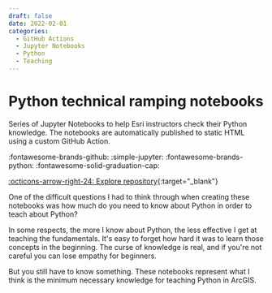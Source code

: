 ```yaml
---
draft: false 
date: 2022-02-01
categories:
  - GitHub Actions 
  - Jupyter Notebooks
  - Python
  - Teaching
---
```


# Python technical ramping notebooks

Series of Jupyter Notebooks to help Esri instructors check their Python knowledge. The notebooks are automatically published to static HTML using a custom GitHub Action.

:fontawesome-brands-github:
:simple-jupyter:
:fontawesome-brands-python:
:fontawesome-solid-graduation-cap:

[:octicons-arrow-right-24: Explore repository](https://github.com/travisormsby/pyts-ramp-plan){:target="_blank"}

<!-- more -->

One of the difficult questions I had to think through when creating these notebooks was how much do you need to know about Python in order to teach about Python? 

In some respects, the more I know about Python, the less effective I get at teaching the fundamentals. It's easy to forget how hard it was to learn those concepts in the beginning. The curse of knowledge is real, and if you're not careful you can lose empathy for beginners. 

But you still have to know something. These notebooks represent what I think is the minimum necessary knowledge for teaching Python in ArcGIS. 